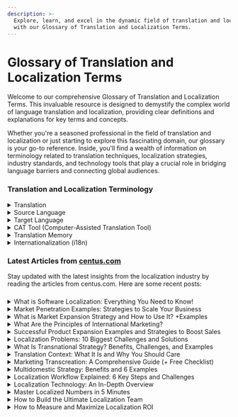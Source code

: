 ```yaml
---
description: >-
  Explore, learn, and excel in the dynamic field of translation and localization
  with our Glossary of Translation and Localization Terms.
---
```


# Glossary of Translation and Localization Terms

Welcome to our comprehensive Glossary of Translation and Localization Terms. This invaluable resource is designed to demystify the complex world of language translation and localization, providing clear definitions and explanations for key terms and concepts.

Whether you're a seasoned professional in the field of translation and localization or just starting to explore this fascinating domain, our glossary is your go-to reference. Inside, you'll find a wealth of information on terminology related to translation techniques, localization strategies, industry standards, and technology tools that play a crucial role in bridging language barriers and connecting global audiences.

### Translation and Localization Terminology



<details>

<summary>Translation</summary>

The process of converting content from one language to another while preserving its meaning and context.

</details>

<details>

<summary>Source Language</summary>

The original language of the content that needs translation or localization.

</details>

<details>

<summary>Target Language</summary>

The language into which the content is being translated or localized.

</details>

<details>

<summary>CAT Tool (Computer-Assisted Translation Tool)</summary>

Software designed to aid translators by suggesting translations and managing translation memories.

</details>

<details>

<summary>Translation Memory</summary>

A database that stores previously translated segments for future use.

</details>

<details>

<summary>Internationalization (i18n)</summary>

Designing software or content to be adaptable to various languages and cultures.

</details>

### Latest Articles from [centus.com](https://centus.com/)

Stay updated with the latest insights from the localization industry by reading the articles from centus.com. Here are some recent posts:

###

<details>

<summary>What is Software Localization: Everything You Need to Know!</summary>

Unlock the world of Software Localization with our comprehensive guide. Discover the essentials and benefits in this must-read article!

Read more: [https://centus.com/blog/what-is-software-localization](https://centus.com/blog/what-is-software-localization)

</details>

<details>

<summary>Market Penetration Examples: Strategies to Scale Your Business</summary>

Learn proven Market Penetration Strategies through real-world examples. Elevate your business growth with our insightful guide.

Read more: [https://centus.com/blog/market-penetration-examples-and-strategies](https://centus.com/blog/market-penetration-examples-and-strategies)

</details>

<details>

<summary>What is Market Expansion Strategy and How to Use It? +Examples</summary>

Explore Market Expansion Strategy and its practical application with real-life examples. Unlock growth opportunities for your business today!

Read more: [https://centus.com/blog/market-expansion-strategy](https://centus.com/blog/market-expansion-strategy)

</details>

<details>

<summary>What Are the Principles of International Marketing?</summary>

Discover the key Principles of International Marketing to excel in the global marketplace. Learn how to expand your reach and succeed internationally.

Read more: [https://centus.com/blog/international-marketing-principles](https://centus.com/blog/international-marketing-principles)

</details>

<details>

<summary>Successful Product Expansion Examples and Strategies to Boost Sales</summary>

Boost your sales with Successful Product Expansion Strategies. Explore real-world examples to supercharge your growth.

Read more: [https://centus.com/blog/product-expansion-examples](https://centus.com/blog/product-expansion-examples)

</details>

<details>

<summary>Localization Problems: 10 Biggest Challenges and Solutions</summary>

Discover the intricate world of localization as we delve into the 10 most significant challenges faced in the industry, and uncover effective solutions to overcome them in our comprehensive blog post titled "Localization Problems: 10 Biggest Challenges and Solutions."

Read more: [https://centus.com/blog/localization-problems](https://centus.com/blog/localization-problems)

</details>

<details>

<summary>What Is Transnational Strategy? Benefits, Challenges, and Examples</summary>

Dive into the world of transnational strategy with our comprehensive article, 'What Is Transnational Strategy? Benefits, Challenges, and Examples.' Explore the advantages, such as enhanced market presence and cost efficiency, discover the hurdles, including cultural barriers and legal issues, and learn how to develop an effective transnational business strategy. Explore real-world examples like Costco, Unilever, and Google, and find answers to frequently asked questions.

Read more: [https://centus.com/blog/transnational-strategy-guide](https://centus.com/blog/transnational-strategy-guide)

</details>

<details>

<summary>Translation Context: What It Is and Why You Should Care</summary>

Unlock the world of translation context in our comprehensive article, 'Translation Context: What It Is and Why You Should Care.' Discover what translation context is and why it's crucial for preserving intended meaning, avoiding misinterpretations, and catering to your target audience. Explore the three types of context for translation: visual, linguistic, and situational. Plus, get valuable tips for producing the best translation context, including adapting language to local preferences and leveraging technology. Sum it all up and find answers to your burning questions in our FAQ section.

Read more: [https://centus.com/blog/translation-context-guide](https://centus.com/blog/translation-context-guide)

</details>

<details>

<summary>Marketing Transcreation: A Comprehensive Guide (+ Free Checklist)</summary>

Delve into the world of marketing transcreation with our comprehensive guide, 'Marketing Transcreation: A Comprehensive Guide (+ Free Checklist).' Learn what marketing transcreation is and uncover its key benefits, including increased acceptance, accurate brand image, and enhanced cultural awareness. Explore the step-by-step process of transcreation in action and discover industry-specific approaches tailored to automotive, healthcare, technology, fashion, and food and beverage sectors. Plus, get valuable best practices and access a free transcreation checklist. Learn how Centus can assist you with your marketing transcreation needs.

Read more: [https://centus.com/blog/marketing-transcreation-guide](https://centus.com/blog/marketing-transcreation-guide)

</details>

<details>

<summary>Multidomestic Strategy: Benefits and 6 Examples</summary>

Explore the world of multidomestic strategy in our comprehensive guide, 'Multidomestic Strategy: Benefits and 6 Examples.' Understand what a multidomestic strategy is and its numerous benefits, including adaptability to local markets, enhanced responsiveness to customer needs, and improved competitive advantage. Dive into real-world examples like Procter & Gamble, H\&M, and Walgreens Boots Alliance. Discover the key differences between multidomestic and global strategies and find the middle ground. Learn how to build a multidomestic strategy in 5 steps, from market research to local workforce management, and uncover the challenges of implementing such a strategy.

Read more: [https://centus.com/blog/multidomestic-strategy](https://centus.com/blog/multidomestic-strategy)

</details>

<details>

<summary>Localization Workflow Explained: 6 Key Steps and Challenges</summary>

Dive into the intricacies of localization workflows with our in-depth guide, 'Localization Workflow Explained: 6 Key Steps and Challenges.' Learn what a localization workflow entails and how to establish an effective one, including building a cross-functional team, utilizing technology, and continuously improving the process. Explore the 5 essential components of a successful localization workflow, from project initiation to formatting and layout. Uncover the challenges faced in localization workflows, such as cultural sensitivity and complex content types, along with their solutions.

Read more: [https://centus.com/blog/localization-workflow](https://centus.com/blog/localization-workflow)

</details>

<details>

<summary>Localization Technology: An In-Depth Overview</summary>

Embark on a journey through the world of localization technology with our comprehensive guide, 'Localization Technology: An In-Depth Overview.' Gain insights into what localization technology entails and explore its myriad benefits, including expanded global reach, improved user engagement, and competitive advantage. Learn how to create a localization technology strategy, from market research to continuous improvement, and discover the best localization technologies available. Sum it all up in our conclusion and find answers to your frequently asked questions.

Read more: [https://centus.com/blog/localization-technology](https://centus.com/blog/localization-technology)&#x20;

</details>

<details>

<summary>Master Localized Numbers in 5 Minutes</summary>

Master the art of localized numbers in just 5 minutes with our concise guide, 'Master Localized Numbers in 5 Minutes.' Discover what localized numbers are and why they are important. Get a quick overview of number localization basics, including decimal separators, date and time formats, currency symbols, and more. Learn best practices for number localization and explore the tools and technologies that can aid in this process. Sum it all up in our conclusion.

Read more: [https://centus.com/blog/localized-numbers-guide](https://centus.com/blog/localized-numbers-guide) &#x20;

</details>

<details>

<summary>How to Build the Ultimate Localization Team</summary>

Unlock the secrets to building the ultimate localization team with our comprehensive guide, 'How to Build the Ultimate Localization Team.' Understand why a localization team is crucial and explore the various roles that should be part of your team, from project manager to cultural consultant. Learn the step-by-step process of building a high-performing localization team, including assessing needs, defining objectives, and utilizing top-notch tools. Discover solutions to challenges such as finding qualified talent and coordinating remote teams. Explore the top tools for your localization team and sum it all up in our conclusion.

Read more: [https://centus.com/blog/how-to-build-a-localization-team](https://centus.com/blog/how-to-build-a-localization-team)&#x20;

</details>

<details>

<summary>How to Measure and Maximize Localization ROI</summary>

Unlock the keys to measuring and maximizing localization ROI with our comprehensive guide, 'How to Measure and Maximize Localization ROI.' Understand what localization ROI is and how to calculate it using our localization ROI formula. Learn the step-by-step process of measuring localization ROI, from establishing clear objectives and quantifying costs to assessing tangible and intangible benefits. Explore the benefits of measuring ROI, including informed decision-making and competitive advantage, and uncover the challenges, such as attribution and data availability. Discover best practices for maximizing localization ROI, from involving local experts to incorporating feedback.

Read more: [https://centus.com/blog/localization-roi](https://centus.com/blog/localization-roi)

</details>
